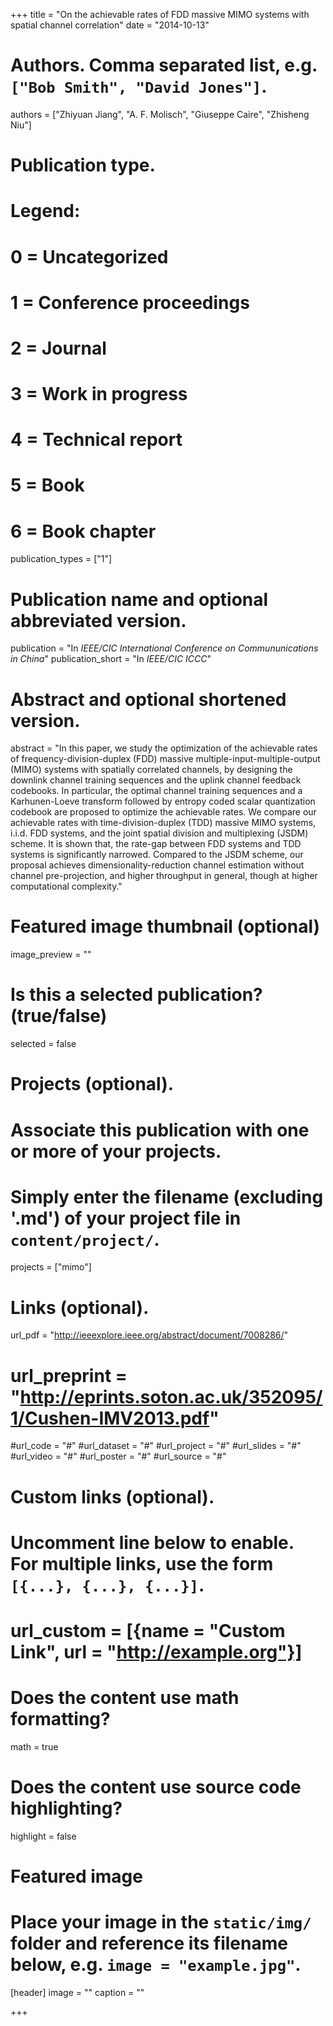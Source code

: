 +++
title = "On the achievable rates of FDD massive MIMO systems with spatial channel correlation"
date = "2014-10-13"

# Authors. Comma separated list, e.g. `["Bob Smith", "David Jones"]`.
authors = ["Zhiyuan Jiang", "A. F. Molisch", "Giuseppe Caire", "Zhisheng Niu"]

# Publication type.
# Legend:
# 0 = Uncategorized
# 1 = Conference proceedings
# 2 = Journal
# 3 = Work in progress
# 4 = Technical report
# 5 = Book
# 6 = Book chapter
publication_types = ["1"]

# Publication name and optional abbreviated version.
publication = "In *IEEE/CIC International Conference on Commununications in China*"
publication_short = "In *IEEE/CIC ICCC*"

# Abstract and optional shortened version.
abstract = "In this paper, we study the optimization of the achievable rates of frequency-division-duplex (FDD) massive multiple-input-multiple-output (MIMO) systems with spatially correlated channels, by designing the downlink channel training sequences and the uplink channel feedback codebooks. In particular, the optimal channel training sequences and a Karhunen-Loeve transform followed by entropy coded scalar quantization codebook are proposed to optimize the achievable rates. We compare our achievable rates with time-division-duplex (TDD) massive MIMO systems, i.i.d. FDD systems, and the joint spatial division and multiplexing (JSDM) scheme. It is shown that, the rate-gap between FDD systems and TDD systems is significantly narrowed. Compared to the JSDM scheme, our proposal achieves dimensionality-reduction channel estimation without channel pre-projection, and higher throughput in general, though at higher computational complexity."

# Featured image thumbnail (optional)
image_preview = ""

# Is this a selected publication? (true/false)
selected = false

# Projects (optional).
#   Associate this publication with one or more of your projects.
#   Simply enter the filename (excluding '.md') of your project file in `content/project/`.
projects = ["mimo"]

# Links (optional).
url_pdf = "http://ieeexplore.ieee.org/abstract/document/7008286/"
# url_preprint = "http://eprints.soton.ac.uk/352095/1/Cushen-IMV2013.pdf"
#url_code = "#"
#url_dataset = "#"
#url_project = "#"
#url_slides = "#"
#url_video = "#"
#url_poster = "#"
#url_source = "#"

# Custom links (optional).
#   Uncomment line below to enable. For multiple links, use the form `[{...}, {...}, {...}]`.
# url_custom = [{name = "Custom Link", url = "http://example.org"}]

# Does the content use math formatting?
math = true

# Does the content use source code highlighting?
highlight = false

# Featured image
# Place your image in the `static/img/` folder and reference its filename below, e.g. `image = "example.jpg"`.
[header]
image = ""
caption = ""

+++

